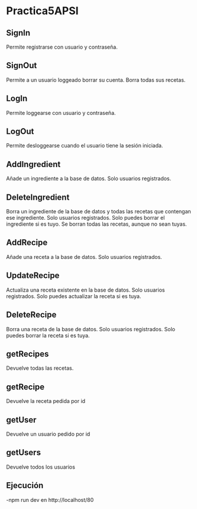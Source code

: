 # Practica5APSI

## SignIn
Permite registrarse con usuario y contraseña.

## SignOut
Permite a un usuario loggeado borrar su cuenta. Borra todas sus recetas.

## LogIn
Permite loggearse con usuario y contraseña.

## LogOut
Permite desloggearse cuando el usuario tiene la sesión iniciada.

## AddIngredient
Añade un ingrediente a la base de datos. Solo usuarios registrados.

## DeleteIngredient
Borra un ingrediente de la base de datos y todas las recetas que contengan ese ingrediente. Solo usuarios registrados. Solo puedes borrar el ingrediente si es tuyo. Se borran todas las recetas, aunque no sean tuyas.

## AddRecipe
Añade una receta a la base de datos. Solo usuarios registrados.

## UpdateRecipe
Actualiza una receta existente en la base de datos. Solo usuarios registrados. Solo puedes actualizar la receta si es tuya.

## DeleteRecipe
Borra una receta de la base de datos. Solo usuarios registrados. Solo puedes borrar la receta si es tuya.

## getRecipes
Devuelve todas las recetas.

## getRecipe
Devuelve la receta pedida por id

## getUser
Devuelve un usuario pedido por id

## getUsers
Devuelve todos los usuarios

## Ejecución 
-npm run dev en http://localhost/80
